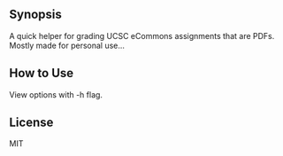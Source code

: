 ## Synopsis

A quick helper for grading UCSC eCommons assignments that are PDFs. Mostly made for personal use...

## How to Use

View options with -h flag.

## License

MIT